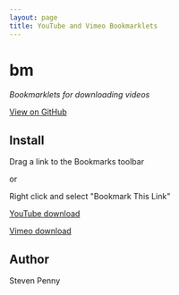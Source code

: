 ```yaml
---
layout: page
title: YouTube and Vimeo Bookmarklets
---
```


# bm
*Bookmarklets for downloading videos* 

[View on GitHub](http://github.com/svnpenn/bm)

## Install
Drag a link to the Bookmarks toolbar

or

Right click and select "Bookmark This Link"

[YouTube download][yy]

[Vimeo download][vv]

## Author
Steven Penny

[vv]:javascript:document.body.appendChild(document.createElement("script")).src="http://svnpenn.github.com/bm/vimeo.js";void(0)
[yy]:javascript:document.body.appendChild(document.createElement("script")).src="http://svnpenn.github.com/bm/yt.js";void(0)
